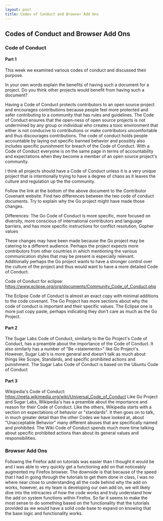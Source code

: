 ```yaml
---
layout: post
title: Codes of Conduct and Browser Add Ons
---
```


## Codes of Conduct and Browser Add Ons

### Code of Conduct
#### Part 1
This week we examined various codes of conduct and discussed their purpose.

In your own words explain the benefits of having such a document for a project. Do you think other projects would benefit from having such a document?

Having a Code of Conduct protects contributors to an open source project and encourages contributions because people feel more protected and safer contributing to a community that has rules and guidelines. The Code of Conduct ensures that the open-ness of open source projects is not undermined by any group or individual who creates a toxic environment that either is not conducive to contributions or make contributors uncomfortable and thus discourages contributions. The code of conduct holds people accountable by laying out specific banned behavior and possibly also includes specific punishment for breach of the Code of Conduct. With a Code of Conduct everyone is on the same page in terms of accountability and expectations when they become a member of an open source project's community.

I think all projects should have a Code of Conduct unless it is a very unique project that is intentionally trying to have a degree of chaos as it leaves the culture and regulation up the the community.


Follow the link at the bottom of the above document to the Contributor Covenant website. Find two differences between the two code of conduct documents. Try to explain why the Go project might have made those changes.

Differences:
The Go Code of Conduct is more specific, more focused on diversity, more conscious of international contributors and language barriers, and has more specific instructions for conflict resolution, Gopher values

These changes may have been made because the Go project may be catering to a different audience. Perhaps the project expects more contributors from other countries in which mentioning the various communication styles that may be present is especially relevant. Additionally perhaps the Go project wants to have a stronger control over the culture of the project and thus would want to have a more detailed Code of Conduct.



Code of Conduct for eclipse: https://www.eclipse.org/org/documents/Community_Code_of_Conduct.php

The Eclipse Code of Conduct is almost an exact copy with minimal additions to the code covenant. The Go Project has more sections about why the code of conduct is important and their specific values. The Eclipse one is more just copy paste, perhaps indicating they don't care as much as the Go Project.


#### Part 2

The Sugar Labs Code of Conduct, similarly to the Go Project's Code of Conduct, has a preamble about the importance of the Code of Conduct. It also similarly has a number of "Be \<statements>" like Go Project's. However, Sugar Lab's is more general and doesn't talk as much about things like Scope, Standards, and specific prohibited actions and punishment.
The Sugar Labs Code of Conduct is based on the Ubuntu Code of Conduct


#### Part 3
Wikipedia's Code of Conduct: https://meta.wikimedia.org/wiki/Universal_Code_of_Conduct
Like Go Project and Sugar Labs, Wikipedia's has a preamble about the importance and reason for their Code of Conduct. Like the others, Wikipedia starts with a section on expectations of behavior or "standards". It then goes on to talk, in much greater detail than the other Codes we have looked at, about "Unacceptable Behavior" many different abuses that are specifically named and prohibited. The Wiki Code of Conduct spends much more time talking about specific prohibited actions than about its general values and responsibilities.

### Browser Add Ons
Following the Firefox add on tutorials was easier than I thought it would be and I was able to very quickly get a functioning add on that noticeably augmented my Firefox browser. The downside is that because of the speed that I had in going through the tutorials to get them done in class, I was no where near close to understanding all the code behind why the add on works, however, as my team is developing our own add on, we will likely dive into the intricacies of how the code works and truly understand how the add on system functions within Firefox. So far it seems to make the most sense to do something based on the functionality that the tutorials provided as we would have a solid code base to expand on knowing that the base logic and functionality works.